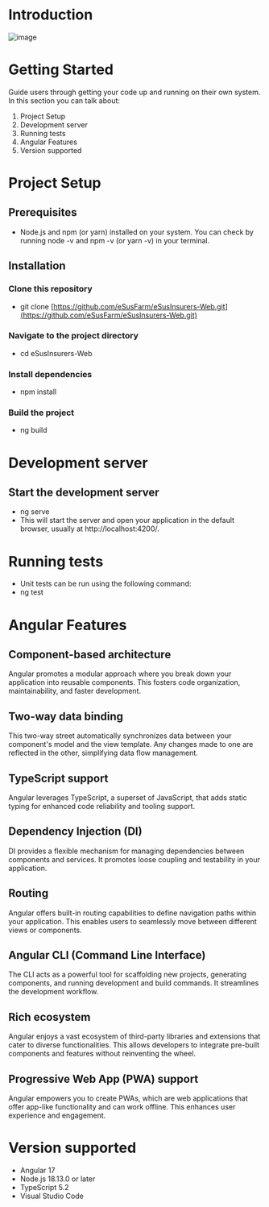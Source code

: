 # Introduction 

![image](https://github.com/eSusFarm/eSusInsurers-Web/assets/161411994/19958557-3314-471c-8f83-7fba96c346f7)

# Getting Started
Guide users through getting your code up and running on their own system. In this section you can talk about:
1.	Project Setup
2.	Development server
3.	Running tests
4.	Angular Features
5.	Version supported
   
# Project Setup

## Prerequisites
 - Node.js and npm (or yarn) installed on your system. You can check by running node -v and npm -v (or yarn -v) in your terminal.
 
## Installation

### Clone this repository
- git clone [https://github.com/eSusFarm/eSusInsurers-Web.git](https://github.com/eSusFarm/eSusInsurers-Web.git)

### Navigate to the project directory
- cd eSusInsurers-Web

### Install dependencies
- npm install

### Build the project
- ng build

# Development server

## Start the development server
 - ng serve 
 - This will start the server and open your application in the default browser, usually at http://localhost:4200/.
 
# Running tests 
- Unit tests can be run using the following command:
- ng test

# Angular Features
## Component-based architecture 
Angular promotes a modular approach where you break down your application into reusable components. This fosters code organization, maintainability, and faster development.

## Two-way data binding 
This two-way street automatically synchronizes data between your component's model and the view template. Any changes made to one are reflected in the other, simplifying data flow management.

## TypeScript support
Angular leverages TypeScript, a superset of JavaScript, that adds static typing for enhanced code reliability and tooling support.

## Dependency Injection (DI)
DI provides a flexible mechanism for managing dependencies between components and services. It promotes loose coupling and testability in your application.

## Routing
Angular offers built-in routing capabilities to define navigation paths within your application. This enables users to seamlessly move between different views or components.

## Angular CLI (Command Line Interface)
The CLI acts as a powerful tool for scaffolding new projects, generating components, and running development and build commands. It streamlines the development workflow.

## Rich ecosystem
Angular enjoys a vast ecosystem of third-party libraries and extensions that cater to diverse functionalities. This allows developers to integrate pre-built components and features without reinventing the wheel.

## Progressive Web App (PWA) support
Angular empowers you to create PWAs, which are web applications that offer app-like functionality and can work offline. This enhances user experience and engagement.

# Version supported

- Angular 17
- Node.js 18.13.0 or later
- TypeScript 5.2
- Visual Studio Code


